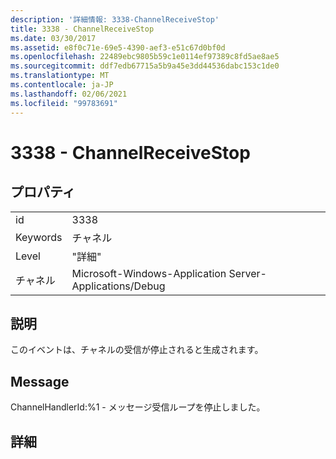 ```yaml
---
description: '詳細情報: 3338-ChannelReceiveStop'
title: 3338 - ChannelReceiveStop
ms.date: 03/30/2017
ms.assetid: e8f0c71e-69e5-4390-aef3-e51c67d0bf0d
ms.openlocfilehash: 22489ebc9805b59c1e0114ef97389c8fd5ae8ae5
ms.sourcegitcommit: ddf7edb67715a5b9a45e3dd44536dabc153c1de0
ms.translationtype: MT
ms.contentlocale: ja-JP
ms.lasthandoff: 02/06/2021
ms.locfileid: "99783691"
---
```

# <a name="3338---channelreceivestop"></a>3338 - ChannelReceiveStop

## <a name="properties"></a>プロパティ  
  
|||  
|-|-|  
|id|3338|  
|Keywords|チャネル|  
|Level|"詳細"|  
|チャネル|Microsoft-Windows-Application Server-Applications/Debug|  
  
## <a name="description"></a>説明  

 このイベントは、チャネルの受信が停止されると生成されます。  
  
## <a name="message"></a>Message  

 ChannelHandlerId:%1 - メッセージ受信ループを停止しました。  
  
## <a name="details"></a>詳細
